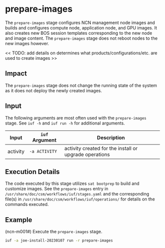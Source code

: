 # prepare-images

The `prepare-images` stage configures NCN management node images and builds and configures compute node, application node, and GPU images. It also creates new BOS session templates corresponding to the new node and image content. The `prepare-images` stage does not reboot nodes to the new images however.

<< TODO: add details on determines what products/configurations/etc. are used to create images >>

## Impact

The `prepare-images` stage does not change the running state of the system as it does not deploy the newly created images.

## Input

The following arguments are most often used with the `prepare-images` stage. See `iuf -h` and `iuf run -h` for additional arguments.

| Input           | `iuf` Argument | Description |
| --------------- | -------------- | ----------- |
| activity        | `-a ACTIVITY`  | activity created for the install or upgrade operations |

## Execution Details

The code executed by this stage utilizes `sat bootprep` to build and customize images. See the `prepare-images` entry in `/usr/share/doc/csm/workflows/iuf/stages.yaml` and the corresponding file(s) in `/usr/share/doc/csm/workflows/iuf/operations/` for details on the commands executed.

## Example

(ncn-m001#) Execute the `prepare-images` stage.

```bash
iuf -a joe-install-20230107 run -r prepare-images
```
